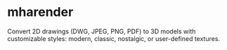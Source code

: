 # mharender
Convert 2D drawings (DWG, JPEG, PNG, PDF) to 3D models with customizable styles: modern, classic, nostalgic, or user-defined textures.
